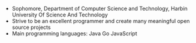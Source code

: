 - Sophomore, Department of Computer Science and Technology, Harbin University Of Science And Technology
- Strive to be an excellent programmer and create many meaningful open source projects
- Main programming languages: Java Go JavaScript

